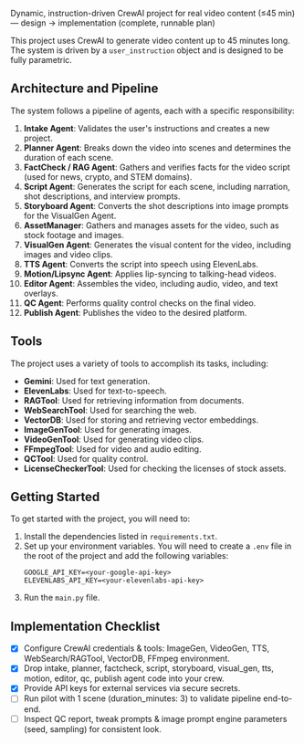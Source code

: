 Dynamic, instruction-driven CrewAI project for real video content (≤45 min) — design → implementation (complete, runnable plan)

This project uses CrewAI to generate video content up to 45 minutes long. The system is driven by a `user_instruction` object and is designed to be fully parametric.

## Architecture and Pipeline

The system follows a pipeline of agents, each with a specific responsibility:

1.  **Intake Agent**: Validates the user's instructions and creates a new project.
2.  **Planner Agent**: Breaks down the video into scenes and determines the duration of each scene.
3.  **FactCheck / RAG Agent**: Gathers and verifies facts for the video script (used for news, crypto, and STEM domains).
4.  **Script Agent**: Generates the script for each scene, including narration, shot descriptions, and interview prompts.
5.  **Storyboard Agent**: Converts the shot descriptions into image prompts for the VisualGen Agent.
6.  **AssetManager**: Gathers and manages assets for the video, such as stock footage and images.
7.  **VisualGen Agent**: Generates the visual content for the video, including images and video clips.
8.  **TTS Agent**: Converts the script into speech using ElevenLabs.
9.  **Motion/Lipsync Agent**: Applies lip-syncing to talking-head videos.
10. **Editor Agent**: Assembles the video, including audio, video, and text overlays.
11. **QC Agent**: Performs quality control checks on the final video.
12. **Publish Agent**: Publishes the video to the desired platform.

## Tools

The project uses a variety of tools to accomplish its tasks, including:

*   **Gemini**: Used for text generation.
*   **ElevenLabs**: Used for text-to-speech.
*   **RAGTool**: Used for retrieving information from documents.
*   **WebSearchTool**: Used for searching the web.
*   **VectorDB**: Used for storing and retrieving vector embeddings.
*   **ImageGenTool**: Used for generating images.
*   **VideoGenTool**: Used for generating video clips.
*   **FFmpegTool**: Used for video and audio editing.
*   **QCTool**: Used for quality control.
*   **LicenseCheckerTool**: Used for checking the licenses of stock assets.

## Getting Started

To get started with the project, you will need to:

1.  Install the dependencies listed in `requirements.txt`.
2.  Set up your environment variables. You will need to create a `.env` file in the root of the project and add the following variables:
    ```
    GOOGLE_API_KEY=<your-google-api-key>
    ELEVENLABS_API_KEY=<your-elevenlabs-api-key>
    ```
3.  Run the `main.py` file.

## Implementation Checklist

*   [x] Configure CrewAI credentials & tools: ImageGen, VideoGen, TTS, WebSearch/RAGTool, VectorDB, FFmpeg environment.
*   [x] Drop intake, planner, factcheck, script, storyboard, visual_gen, tts, motion, editor, qc, publish agent code into your crew.
*   [x] Provide API keys for external services via secure secrets.
*   [ ] Run pilot with 1 scene (duration_minutes: 3) to validate pipeline end-to-end.
*   [ ] Inspect QC report, tweak prompts & image prompt engine parameters (seed, sampling) for consistent look.